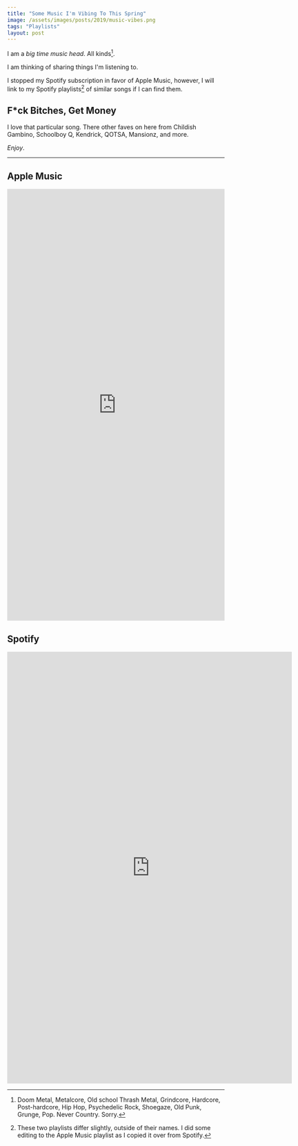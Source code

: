```yaml
---
title: "Some Music I'm Vibing To This Spring"
image: /assets/images/posts/2019/music-vibes.png
tags: "Playlists"
layout: post
---
```


I am a *big time music head*. All kinds[^1].

I am thinking of sharing things I'm listening to.

I stopped my Spotify subscription in favor of Apple Music, however, I will link to my Spotify playlists[^2] of similar songs if I can find them.

## F*ck Bitches, Get Money

I love that particular song. There other faves on here from Childish Gambino, Schoolboy Q, Kendrick, QOTSA, Mansionz, and more.

*Enjoy*.

---

## Apple Music

<iframe allow="autoplay *; encrypted-media *;" frameborder="0" height="1000" style="width:100%;max-width:660px;overflow:hidden;background:transparent;" sandbox="allow-forms allow-popups allow-same-origin allow-scripts allow-storage-access-by-user-activation allow-top-navigation-by-user-activation" src="https://embed.music.apple.com/us/playlist/f-ck-bitches-get-money/pl.u-V9g5pSENREee"></iframe>

## Spotify

<iframe src="https://open.spotify.com/embed/playlist/37i9dQZF1E9MHtximUEEG4" width="660" height="1000" frameborder="0" allowtransparency="true" allow="encrypted-media"></iframe>



[^1]: Doom Metal, Metalcore, Old school Thrash Metal, Grindcore, Hardcore, Post-hardcore, Hip Hop, Psychedelic Rock, Shoegaze, Old Punk, Grunge, Pop. Never Country. Sorry.
[^2]: These two playlists differ slightly, outside of their names. I did some editing to the Apple Music playlist as I copied it over from Spotify.
